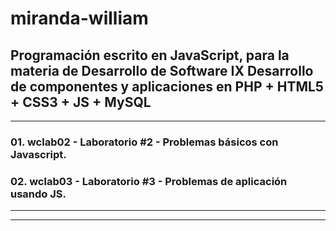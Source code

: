 # miranda-william

Programación escrito en JavaScript, para la materia de Desarrollo de Software IX
Desarrollo de componentes y aplicaciones en PHP + HTML5 + CSS3 + JS + MySQL
------------------------------------------------------------------------------------
____________________________________________________________________________________
### 01. wclab02 - Laboratorio #2 - Problemas básicos con Javascript.
### 02. wclab03 - Laboratorio #3 - Problemas de aplicación usando JS.

____________________________________________________________________________________
------------------------------------------------------------------------------------
